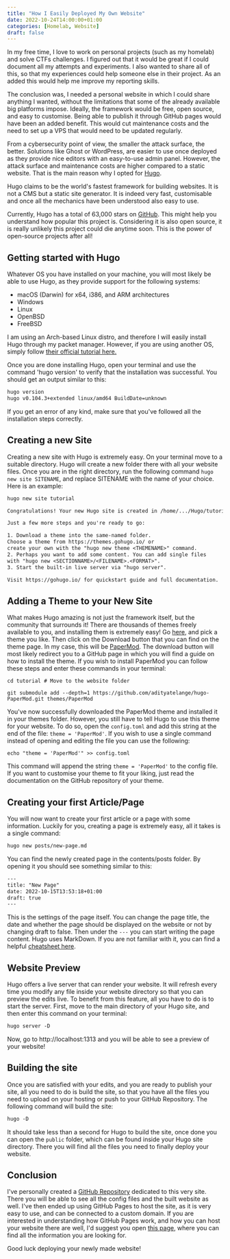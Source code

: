 ```yaml
---
title: "How I Easily Deployed My Own Website"
date: 2022-10-24T14:00:00+01:00
categories: [Homelab, Website]
draft: false
---
```



In my free time, I love to work on personal projects (such as my homelab) and solve CTFs challenges. I figured out that it would be great if I could document all my attempts and experiments. I also wanted to share all of this, so that my experiences could help someone else in their project. As an added this would help me improve my reporting skills.

The conclusion was, I needed a personal website in which I could share anything I wanted, without the limitations that some of the already available big platforms impose. Ideally, the framework would be free, open source, and easy to customise. Being able to publish it through GitHub pages would have been an added benefit. This would cut maintenance costs and the need to set up a VPS that would need to be updated regularly.

From a cybersecurity point of view, the smaller the attack surface, the better. Solutions like Ghost or WordPress, are easier to use once deployed as they provide nice editors with an easy-to-use admin panel. However, the attack surface and maintenance costs are higher compared to a static website. That is the main reason why I opted for [Hugo](https://gohugo.io/).

Hugo claims to be the world's fastest framework for building websites. It is not a CMS but a static site generator. It is indeed very fast, customisable and once all the mechanics have been understood also easy to use.

Currently, Hugo has a total of 63,000 stars on [GitHub](https://github.com/gohugoio/hugo). This might help you understand how popular this project is. Considering it is also open source, it is really unlikely this project could die anytime soon. This is the power of open-source projects after all!

## Getting started with Hugo

Whatever OS you have installed on your machine, you will most likely be able to use Hugo, as they provide support for the following systems:

- macOS (Darwin) for x64, i386, and ARM architectures
- Windows
- Linux
- OpenBSD
- FreeBSD

I am using an Arch-based Linux distro, and therefore I will easily install Hugo through my packet manager. However, if you are using another OS, simply follow [their official tutorial here.](https://gohugo.io/getting-started/installing)

Once you are done installing Hugo, open your terminal and use the command 'hugo version' to verify that the installation was successful. You should get an output similar to this:
```txt
hugo version
hugo v0.104.3+extended linux/amd64 BuildDate=unknown
```
If you get an error of any kind, make sure that you've followed all the installation steps correctly.

## Creating a new Site

Creating a new site with Hugo is extremely easy. On your terminal move to a suitable directory. Hugo will create a new folder there with all your website files.
Once you are in the right directory, run the following command `hugo new site SITENAME`, and replace SITENAME with the name of your choice. Here is an example:
```txt
hugo new site tutorial

Congratulations! Your new Hugo site is created in /home/.../Hugo/tutorial.

Just a few more steps and you're ready to go:

1. Download a theme into the same-named folder.
Choose a theme from https://themes.gohugo.io/ or
create your own with the "hugo new theme <THEMENAME>" command.
2. Perhaps you want to add some content. You can add single files
with "hugo new <SECTIONNAME>/<FILENAME>.<FORMAT>".
3. Start the built-in live server via "hugo server".

Visit https://gohugo.io/ for quickstart guide and full documentation.
```

## Adding a Theme to your New Site

What makes Hugo amazing is not just the framework itself, but the community that surrounds it! There are thousands of themes freely available to you, and installing them is extremely easy! Go [here](https://themes.gohugo.io/), and pick a theme you like. Then click on the Download button that you can find on the theme page. In my case, this will be [PaperMod](https://themes.gohugo.io/themes/hugo-papermod/). The download button will most likely redirect you to a GitHub page in which you will find a guide on how to install the theme. If you wish to install PaperMod you can follow these steps and enter these commands in your terminal:

```
cd tutorial # Move to the website folder

git submodule add --depth=1 https://github.com/adityatelange/hugo-PaperMod.git themes/PaperMod
```
You've now successfully downloaded the PaperMod theme and installed it in your themes folder. However, you still have to tell Hugo to use this theme for your website.
To do so, open the `config.toml` and add this string at the end of the file: `theme = 'PaperMod'`.
If you wish to use a single command instead of opening and editing the file you can use the following:
```
echo "theme = 'PaperMod'" >> config.toml
```
This command will append the string `theme = 'PaperMod'` to the config file.
If you want to customise your theme to fit your liking, just read the documentation on the GitHub repository of your theme.

## Creating your first Article/Page

You will now want to create your first article or a page with some information. Luckily for you, creating a page is extremely easy, all it takes is a single command:
```txt
hugo new posts/new-page.md
```

You can find the newly created page in the contents/posts folder. By opening it you should see something similar to this:
```txt
---
title: "New Page"
date: 2022-10-15T13:53:18+01:00
draft: true
---
```

This is the settings of the page itself. You can change the page title, the date and whether the page should be displayed on the website or not by changing draft to false.
Then under the `---` you can start writing the page content. Hugo uses MarkDown. If you are not familiar with it, you can find a helpful [cheatsheet here](https://www.markdownguide.org/cheat-sheet/).


## Website Preview

Hugo offers a live server that can render your website. It will refresh every time you modify any file inside your website directory so that you can preview the edits live. To benefit from this feature, all you have to do is to start the server. First, move to the main directory of your Hugo site, and then enter this command on your terminal:
```txt
hugo server -D
```
Now, go to http://localhost:1313 and you will be able to see a preview of your website!

## Building the site

Once you are satisfied with your edits, and you are ready to publish your site, all you need to do is build the site, so that you have all the files you need to upload on your hosting or push to your GitHub Repository. The following command will build the site:
```txt
hugo -D
```
It should take less than a second for Hugo to build the site, once done you can open the `public` folder, which can be found inside your Hugo site directory.
There you will find all the files you need to finally deploy your website.

## Conclusion

I've personally created a [GitHub Repository](https://github.com/e-renna/www.enricorenna.me) dedicated to this very site. There you will be able to see all the config files and the built website as well. I've then ended up using GitHub Pages to host the site, as it is very easy to use, and can be connected to a custom domain. If you are interested in understanding how GitHub Pages work, and how you can host your website there are well, I'd suggest you open [this page](https://pages.github.com/), where you can find all the information you are looking for.

Good luck deploying your newly made website!
